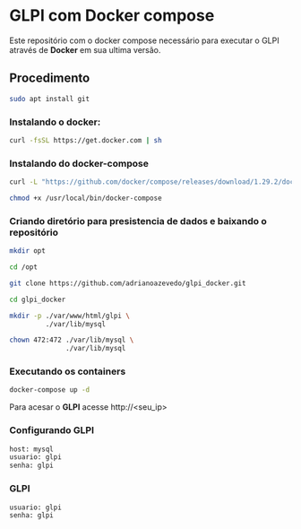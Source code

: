 # GLPI com Docker compose

Este repositório com o docker compose necessário para executar o GLPI através de **Docker** em sua ultima versão.

## Procedimento
```bash
sudo apt install git
```

### Instalando o docker:

```bash
curl -fsSL https://get.docker.com | sh
```

### Instalando do docker-compose

```bash
curl -L "https://github.com/docker/compose/releases/download/1.29.2/docker-compose-Linux-x86_64" -o /usr/local/bin/docker-compose

chmod +x /usr/local/bin/docker-compose
```

### Criando diretório para presistencia de dados e baixando o repositório

```bash
mkdir opt

cd /opt 

git clone https://github.com/adrianoazevedo/glpi_docker.git

cd glpi_docker 

mkdir -p ./var/www/html/glpi \
         ./var/lib/mysql

chown 472:472 ./var/lib/mysql \
              ./var/lib/mysql 
```

### Executando os containers

```bash
docker-compose up -d
```
Para acesar o **GLPI** acesse http://<seu_ip> 

### Configurando GLPI

```bash
host: mysql
usuario: glpi
senha: glpi
```

### GLPI

```bash
usuario: glpi
senha: glpi
```

